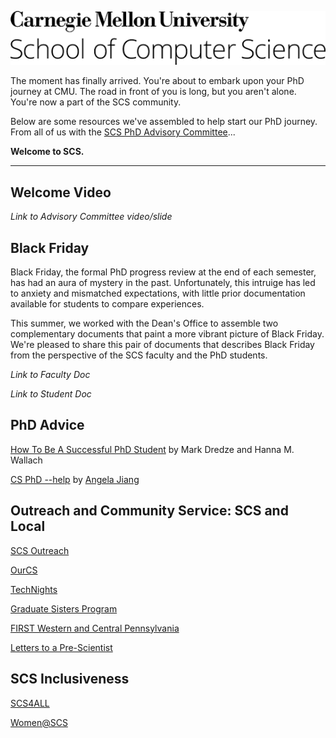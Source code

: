 ![](https://raw.githubusercontent.com/scs-phd-deans-committee/welcome-to-scs/master/img/test.png)

The moment has finally arrived. You're about to embark upon your PhD journey at CMU. The road in front of you is long, but you aren't alone. You're now a part of the SCS community.

Below are some resources we've assembled to help start our PhD journey. From all of us with the [SCS PhD Advisory Committee](https://scs-phd-deans-committee.github.io/)...

**Welcome to SCS.**

---

## Welcome Video

_Link to Advisory Committee video/slide_


## Black Friday

Black Friday, the formal PhD progress review at the end of each semester, has had an aura of mystery in the past. Unfortunately, this intruige has led to anxiety and mismatched expectations, with little prior documentation available for students to compare experiences.

This summer, we worked with the Dean's Office to assemble two complementary documents that paint a more vibrant picture of Black Friday. We're pleased to share this pair of documents that describes Black Friday from the perspective of the SCS faculty and the PhD students.

_Link to Faculty Doc_

_Link to Student Doc_

## PhD Advice
[How To Be A Successful PhD Student](https://drive.google.com/file/d/1ED3XszZSZS-XOhIxXqrh0se2MvBkK_fy/view?usp=sharing) by Mark Dredze and Hanna M. Wallach

[CS PhD --help](https://phdadvice.carrd.co/) by [Angela Jiang](https://angelajiang.carrd.co/)

## Outreach and Community Service: SCS and Local

[SCS Outreach](https://www.cs.cmu.edu/cs-pathways)

[OurCS](https://www.cmu.edu/cs/ourcs/)

[TechNights](https://www.cmu.edu/scs/technights/index.html)

[Graduate Sisters Program](https://www.women.cs.cmu.edu/graduate-sisters-program/)

[FIRST Western and Central Pennsylvania](https://pittsburghfirst.org)

[Letters to a Pre-Scientist](https://www.prescientist.org/)

## SCS Inclusiveness

[SCS4ALL](https://www.scs4all.cs.cmu.edu/)

[Women@SCS](https://www.women.cs.cmu.edu/)
